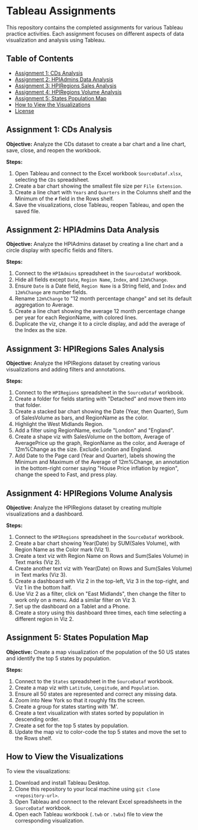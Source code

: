 # Tableau Assignments

This repository contains the completed assignments for various Tableau practice activities. Each assignment focuses on different aspects of data visualization and analysis using Tableau.

## Table of Contents

- [Assignment 1: CDs Analysis](#assignment-1-cds-analysis)
- [Assignment 2: HPIAdmins Data Analysis](#assignment-2-hpiadmins-data-analysis)
- [Assignment 3: HPIRegions Sales Analysis](#assignment-3-hpiregions-sales-analysis)
- [Assignment 4: HPIRegions Volume Analysis](#assignment-4-hpiregions-volume-analysis)
- [Assignment 5: States Population Map](#assignment-5-states-population-map)
- [How to View the Visualizations](#how-to-view-the-visualizations)
- [License](#license)

## Assignment 1: CDs Analysis

**Objective:** Analyze the CDs dataset to create a bar chart and a line chart, save, close, and reopen the workbook.

**Steps:**
1. Open Tableau and connect to the Excel workbook `SourceDataf.xlsx`, selecting the `CDs` spreadsheet.
2. Create a bar chart showing the smallest file size per `File Extension`.
3. Create a line chart with `Years` and `Quarters` in the Columns shelf and the Minimum of the `#` field in the Rows shelf.
4. Save the visualizations, close Tableau, reopen Tableau, and open the saved file.

## Assignment 2: HPIAdmins Data Analysis

**Objective:** Analyze the HPIAdmins dataset by creating a line chart and a circle display with specific fields and filters.

**Steps:**
1. Connect to the `HPIAdmins` spreadsheet in the `SourceDataf` workbook.
2. Hide all fields except `Date`, `Region Name`, `Index`, and `12m%Change`.
3. Ensure `Date` is a Date field, `Region Name` is a String field, and `Index` and `12m%Change` are number fields.
4. Rename `12m%Change` to "12 month percentage change" and set its default aggregation to Average.
5. Create a line chart showing the average 12 month percentage change per year for each RegionName, with colored lines.
6. Duplicate the viz, change it to a circle display, and add the average of the Index as the size.

## Assignment 3: HPIRegions Sales Analysis

**Objective:** Analyze the HPIRegions dataset by creating various visualizations and adding filters and annotations.

**Steps:**
1. Connect to the `HPIRegions` spreadsheet in the `SourceDataf` workbook.
2. Create a folder for fields starting with "Detached" and move them into that folder.
3. Create a stacked bar chart showing the Date (Year, then Quarter), Sum of SalesVolume as bars, and RegionName as the color.
4. Highlight the West Midlands Region.
5. Add a filter using RegionName, exclude "London" and "England".
6. Create a shape viz with SalesVolume on the bottom, Average of AveragePrice up the graph, RegionName as the color, and Average of 12m%Change as the size. Exclude London and England.
7. Add Date to the Page card (Year and Quarter), labels showing the Minimum and Maximum of the Average of 12m%Change, an annotation in the bottom-right corner saying "House Price inflation by region", change the speed to Fast, and press play.

## Assignment 4: HPIRegions Volume Analysis

**Objective:** Analyze the HPIRegions dataset by creating multiple visualizations and a dashboard.

**Steps:**
1. Connect to the `HPIRegions` spreadsheet in the `SourceDataf` workbook.
2. Create a bar chart showing Year(Date) by SUM(Sales Volume), with Region Name as the Color mark (Viz 1).
3. Create a text viz with Region Name on Rows and Sum(Sales Volume) in Text marks (Viz 2).
4. Create another text viz with Year(Date) on Rows and Sum(Sales Volume) in Text marks (Viz 3).
5. Create a dashboard with Viz 2 in the top-left, Viz 3 in the top-right, and Viz 1 in the bottom half.
6. Use Viz 2 as a filter, click on "East Midlands", then change the filter to work only on a menu. Add a similar filter on Viz 3.
7. Set up the dashboard on a Tablet and a Phone.
8. Create a story using this dashboard three times, each time selecting a different region in Viz 2.

## Assignment 5: States Population Map

**Objective:** Create a map visualization of the population of the 50 US states and identify the top 5 states by population.

**Steps:**
1. Connect to the `States` spreadsheet in the `SourceDataf` workbook.
2. Create a map viz with `Latitude`, `Longitude`, and `Population`.
3. Ensure all 50 states are represented and correct any missing data.
4. Zoom into New York so that it roughly fits the screen.
5. Create a group for states starting with 'M'.
6. Create a text visualization with states sorted by population in descending order.
7. Create a set for the top 5 states by population.
8. Update the map viz to color-code the top 5 states and move the set to the Rows shelf.

## How to View the Visualizations

To view the visualizations:
1. Download and install Tableau Desktop.
2. Clone this repository to your local machine using `git clone <repository-url>`.
3. Open Tableau and connect to the relevant Excel spreadsheets in the `SourceDataf` workbook.
4. Open each Tableau workbook (`.twb` or `.twbx`) file to view the corresponding visualization.



